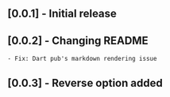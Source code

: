 ## [0.0.1] - Initial release

## [0.0.2] - Changing README
    - Fix: Dart pub's markdown rendering issue

## [0.0.3] - Reverse option added